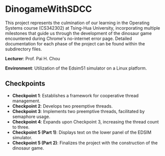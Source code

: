 # DinogameWithSDCC

This project represents the culmination of our learning in the Operating Systems course (CS342302) at Tsing-Hua University, incorporating multiple milestones that guide us through the development of the dinosaur game encountered during Chrome's no-internet error page. Detailed documentation for each phase of the project can be found within the subdirectory files.

**Lecturer**: Prof. Pai H. Chou

**Environment**: Utilization of the Edsim51 simulator on a Linux platform.

## Checkpoints
- **Checkpoint 1**: Establishes a framework for cooperative thread management.
- **Checkpoint 2**: Develops two preemptive threads.
- **Checkpoint 3**: Implements two preemptive threads, facilitated by semaphore usage.
- **Checkpoint 4**: Expands upon Checkpoint 3, increasing the thread count to three.
- **Checkpoint 5 (Part 1)**: Displays text on the lower panel of the EDSIM simulator.
- **Checkpoint 5 (Part 2)**: Finalizes the project with the construction of the dinosaur game.
